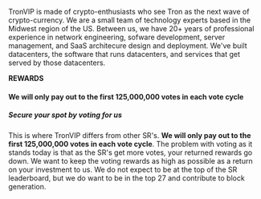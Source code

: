 TronVIP is made of crypto-enthusiasts who see Tron as the next wave of crypto-currency. We are a small team of technology experts based in the Midwest region of the US. Between us, we have 20+ years of professional experience in network engineering, sofware development, server management, and SaaS architecure design and deployment. We've built datacenters, the software that runs datacenters, and services that get served by those datacenters.

**REWARDS**

#### We will only pay out to the first 125,000,000 votes in each vote cycle ####
##### Secure your spot by voting for us #####

This is where TronVIP differs from other SR's.  **We will only pay out to the first 125,000,000 votes in each vote cycle**.  The problem with voting as it stands today is that as the SR's get more votes, your returned rewards go down.  We want to keep the voting rewards as high as possible as a return on your investment to us.   We do not expect to be at the top of the SR leaderboard, but we do want to be in the top 27 and contribute to block generation.  
